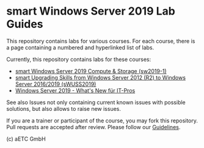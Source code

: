 # smart Windows Server 2019 Lab Guides

This repository contains labs for various courses. For each course, there is a page containing a numbered and hyperlinked list of labs.

Currently, this repository contains labs for these courses:

* [smart Windows Server 2019 Compute & Storage (sw2019-1)](Instructions/sW2019-1.md)
* [smart Upgrading Skills from Windows Server 2012 (R2) to Windows Server 2016/2019 (sWUSS2019)](Instructions/sWUSS2019.md)
* [Windows Server 2019 - What's New für IT-Pros](Instructions/sw2019-WN.md)

See also Issues not only containing current known issues with possible solutions, but also allows to raise new issues.

If you are a trainer or participant of the course, you may fork this repository. Pull requests are accepted after review. Please follow our [Guidelines](https://github.com/EnterpriseTrainingCenter/Guidelines).

(c) aETC GmbH
